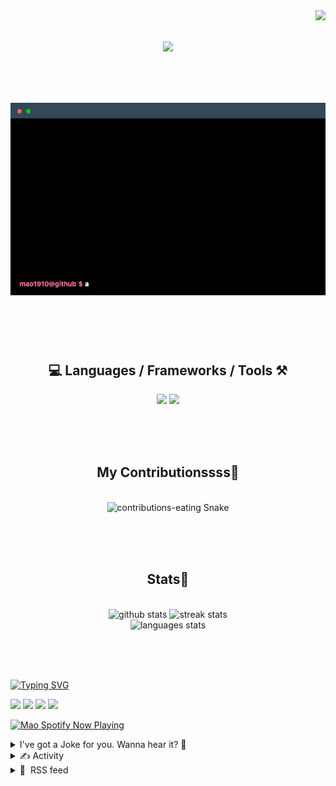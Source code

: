 <!-- VISITOR BADGE -->
<!-- https://github.com/hehuapei/visitor-badge -->

<img align="right" src="https://visitor-badge.laobi.icu/badge?page_id=mao1910.mao1910&left_color=%2379DAF9&right_color=%23FE6E96" />


<!-- TYPING SVG -->
<!-- https://github.com/DenverCoder1/readme-typing-svg -->

<h1 align="center">
    <img src="https://readme-typing-svg.herokuapp.com/?font=Righteous&size=35&center=true&vCenter=true&width=500&height=70&color=FE6E96&font=poppins&duration=5000&lines=Hi+There!+👋;+I'm+Mao!;" />
</h1>

<br/>

<!-- CODE/TERMINAL ABOUT ME -->
<h1 align="center">
<img src="./assets/terminal-5.gif" alt="Terminal" />
</h1>

<br/><br/><br/>


<!-- TECHNOLOGIES LOGOS -->
<!-- https://github.com/tandpfun/skill-icons -->

<h2 align="center">💻 Languages / Frameworks / Tools ⚒️</h2>
<div align="center">
    <img src="https://skillicons.dev/icons?i=javascript,typescript,angular,react,html,css,scss,bootstrap,cs,java,spring" />
    <img src="https://skillicons.dev/icons?i=flutter,firebase,supabase,mysql,git,github,gitlab,vscode,idea,maven,figma" />
</div>

<br/><br/><br/>


<!-- CONTRIBUTIONS SNAKE GAME -->
<!-- https://github.com/Platane/snk -->

<div align="center">
  <h2> My Contributionssss🐍 </h2>
  <br>
  <img alt="contributions-eating Snake" src="https://raw.githubusercontent.com/mao1910/mao1910/output/github-contribution-grid-snake.svg" />

  <!-- Four lines below suggested by Planate for Dark mode-->
  <picture>
  <source media="(prefers-color-scheme: dark)" srcset="github-snake-dark.svg" />
  <source media="(prefers-color-scheme: light)" srcset="github-snake.svg" />
  </picture>
  
  <br/><br/><br/>
</div>


<!-- GITHUB STATS -->
<!-- https://github.com/DenverCoder1/github-readme-streak-stats -->
<!-- https://github.com/anuraghazra/github-readme-stats -->
<!-- https://github-readme-stats-mao1910.vercel.app/ My own Vercel deployment-->

<h2 align="center"> Stats📝 </h2>
  <br>
<div align=center>
  <img width=429 src="https://github-readme-stats-mao1910.vercel.app/api?username=mao1910&count_private=true&show_icons=true&theme=dracula&rank_icon=github&hide=contribs&border_radius=10&border_color=79DAF9" alt="github stats"/>
  <img width=396 src="https://streak-stats.demolab.com/?user=mao1910&count_private=true&theme=dracula&currStreakNum=79DAF9&currStreakLabel=FE6E96&border_radius=10&border=79DAF9" alt="streak stats"/>
  <br/>
  <img src="https://github-readme-stats-mao1910.vercel.app/api/top-langs/?username=mao1910&layout=compact&theme=dracula&border_radius=10&size_weight=0.5&count_weight=0.5&border_color=79DAF9" alt="languages stats" />
</div>

<br/><br/><br/>


<!-- FOOTER -->
<!-- https://github.com/DenverCoder1/readme-typing-svg -->
<!-- https://readme-typing-svg.demolab.com/demo/ -->

<a href="https://git.io/typing-svg"><img src="https://readme-typing-svg.demolab.com?font=Poppins&pause=1000&color=FE6E96&width=535&lines=Thanks+for+dropping+by!;Feel+free+to+check+any+of+the+Socials+below+%F0%9F%91%87;Or+the+Joke+Of+The+Day+if+you're+down+for+a+giggle+%F0%9F%98%9D;Hope+to+see+you+again+%F0%9F%91%8A;Uh%3F+You're+still+here%3F;Well...+I'm+running+out+of+things+to+say...;Tell+you+what%2C+due+to+your+effort+and+perseverance%2C;I+shall+present+you+with+a+short+poem%3A;%22To+code%2C+or+not+to+code%2C+that+is+the+question%3A;Whether+'tis+nobler+in+the+IDE+to+debug;The+errors+and+issues+of+outrageous+software%2C;Or+to+take+up+the+keyboard+against+a+sea+of+bugs;And+by+coding%2C+end+them.%22;by+William+Shakespeare%2C+probably.+;Pretty+sure+that's+Hamlet's.;Alrighty%2C+this+has+been+fun.;But+I'll+restart+the+loop+now...+see+ya+soon!" alt="Typing SVG" /></a>


<!--  SOCIAL NETWORKS -->
<!-- https://github.com/alexandresanlim/Badges4-README.md-Profile -->

  <div> 
    <a href="https://www.linkedin.com/" target="_blank"><img src="https://img.shields.io/badge/-LinkedIn-%230077B5?style=for-the-badge&logo=linkedin&logoColor=white" target="_blank"></a> <!-- ADD LINKEDIN PROFILE -->
    <a href = "https://www.google.com"><img src="https://img.shields.io/badge/Portfolio-4285F4?style=for-the-badge&logo=Google-chrome&logoColor=white" target="_blank"></a> <!-- ADD PORTFOLIO WEBSITE -->
    <a href="https://discord.gg" target="_blank"><img src="https://img.shields.io/badge/Discord-7289DA?style=for-the-badge&logo=discord&logoColor=white" target="_blank"></a> <!-- ADD DISCORD -->
    <a href = "mao1910dev@gmail.com"><img src="https://img.shields.io/badge/Gmail-D14836?style=for-the-badge&logo=gmail&logoColor=white" target="_blank"></a>
  </div>


<!-- SPOTIFY PLAYING-->
<!-- https://github.com/novatorem/novatorem -->
<!-- https://spotify-now-playing-novatorem-git-main-mao1910.vercel.app/ My own Vercel deployment-->

[<img width=438px src="https://spotify-now-playing-git-main-mao1910.vercel.app//api/spotify/?border_color=FE6E96" alt="Mao Spotify Now Playing" />](https://open.spotify.com/user/31542et242zglhf42ydrtqgvuvde)


<!-- JOKE OF THE DAY -->
<!-- https://github.com/ABSphreak/readme-jokes -->
<!-- https://readme-jokes-git-master-mao1910.vercel.app/ My own Vercel deployment-->

<details>
<summary>I've got a Joke for you. Wanna hear it? 🙈</summary>

<br/>

 <tr>
 <td style="padding-top:4px"><img src = "https://readme-jokes-git-master-mao1910.vercel.app/api?&theme=dracula"></td>
 </tr>

</details>


<!-- ACTIVITY -->
<!-- https://github.com/jamesgeorge007/github-activity-readme -->


<details>
<summary>✍️ Activity</summary>

<br/>
<!-- START_SECTION:activity -->
<!--END_SECTION:activity-->

</details>


<!-- RSS FEED -->
<!-- https://github.com/gautamkrishnar/blog-post-workflow -->


<details>
<summary>📕 &nbsp;RSS feed</summary>

<br/>

<!-- BLOG-POST-LIST:START -->
 #### - [Recap - Reflection of Term 1 🧐](https://dev.to/rjsgml/recap-reflection-of-term-1-2ic6) 
 <details><summary>Article</summary> <blockquote>
<p>Starters 🏁</p>
</blockquote>

<p>This blog post discusses my experience during the first term of BCIT's Computer Systems Technology program. For those unfamiliar with me, you can refer to my initial <a href="https://dev.to/rjsgml/pilot-start-of-my-blog-journey-2b04">post</a>.</p>

<blockquote>
<p>British Columbia Institute of Technology (BCIT) 🎓</p>
</blockquote>

<p>BCIT is a public polytechnic institute located in Burnaby, British Columbia. Unlike traditional colleges or universities, the British Columbia Institute of Technology emphasizes practical, flexible, and applied education. The instructors here bring direct, hands-on experience from their respective fields.</p>

<blockquote>
<p>Computer Systems Technology (CST) program 💻</p>
</blockquote>

<p>The CST program at BCIT is among the most challenging and rigorous diploma programs available. This program melds computer systems theory with hands-on experience in software development. For more details about the program, click <a href="https://www.bcit.ca/programs/computer-systems-technology-diploma-full-time-5500dipma/">here</a>.</p>

<blockquote>
<p><a href="https://www.bcit.ca/programs/computer-systems-technology-diploma-full-time-5500dipma/#courses">Courses</a> in Term 1 📚</p>
</blockquote>

<ul>
<li>COMM 1116 (Business Communications 1)</li>
</ul>

<p>This is one of the more relaxed courses. It covers writing professional emails, informal reports, and oral presentations. It serves as a prerequisite for COMM 2216 and aids international students in enhancing their English reading and writing skills.</p>

<ul>
<li>COMP 1100 (CST Program Fundamentals)</li>
</ul>

<p>Another laid-back course. It operates on a pass/fail system, requiring students to attend lectures and submit weekly journals. The focus is on introducing essential information and resources for success in the CST Diploma Program.</p>

<ul>
<li>COMP 1113 (Applied Mathematics)</li>
</ul>

<p>This course is manageable with consistent effort. It covers partial discrete mathematics, an introduction to linear equations, and is segmented into: (1) Boolean algebra and logic circuit design; (2) number systems and data representation; and (3) functions, linear equations, vectors, and matrices. Based off this course, I made a <a href="https://github.com/gdcho/comp1113_calculator">web application</a> to assist in learning.</p>

<ul>
<li>COMP 1510 (Programming Methods)</li>
</ul>

<p>This is among the more challenging courses for many CST Term 1 students. It introduces the basics of object-oriented programming in Java (Burnaby campus) or Python (Downtown campus). The course covers programming fundamentals, including design, development, testing, debugging, error-handling, and problem-solving.</p>

<ul>
<li>COMP 1537 (Web Development 1)</li>
</ul>

<p>Some may find this course challenging, while those with prior web development experience might find it more accessible. It delves into both front-end and back-end programming using JavaScript, AJAX, DOM, and JSON.</p>

<ul>
<li>COMP 1712 (Business Analysis and System Design)</li>
</ul>

<p>This was one of the courses I found most challenging. It delves into the methodologies and tools for designing and developing information systems, covering concepts, processes, communication, decision-making, the software development life cycle (SDLC), data and process modeling, entity-relationship diagrams, databases, and more.</p>

<ul>
<li>COMP 1800 (Projects 1)</li>
</ul>

<p>This was one of my favorite courses. It involved group projects to create a small-scale responsive web application, incorporating the UX design process, agile methodology, and software management workflow.</p>

<blockquote>
<p>Reflections 🙏</p>
</blockquote>

<p>Overall, while Term 1 was demanding, I found it more enjoyable than anticipated. I forged numerous personal and professional connections and learned a tremendous amount in just five months. Beyond the academic growth, the rigorous schedule instilled discipline in my studies and inspired me to plan personal projects for the summer. I'll delve into these in upcoming posts.</p>

<p>Thank you for reading, and stay tuned for future posts! 🤠</p>

 </details> 
 <hr /> 

 #### - [SQL Commands](https://dev.to/nathalia_friederichs/sql-commands-1md6) 
 <details><summary>Article</summary> <p>Have you ever heard of SQL? In this article, we will embark on a journey through the realm of data manipulation and definition language, exploring the distinctions between DDL, DML, DTL, DCL, and DQL.</p>

<p><strong>About SQL</strong></p>

<p>Structured Query Language, known by the acronym SQL, is the language used in Database Management Systems (DBMS). It was created by Donald Chamberlin and Raymond Boyce, after Edgar Frank Codd developed the concept of the database while at IBM. Initially, the intention was to name the language SEQUEL, but due to a trademark issue, it was necessary to opt for SQL.</p>

<p>This language plays a crucial role in querying, manipulating, and managing data in relational database systems, widely adopted in the information technology industry.</p>

<p>Although it's a single language, SQL is divided into five categories:</p>

<ul>
<li>DDL (<em>Data Definition Language</em>) </li>
<li>DML (<em>Data Manipulation Language</em>) </li>
<li>DTL (<em>Data Transaction Language</em>) </li>
<li>DCL (<em>Data Control Language</em>) </li>
<li>DQL (<em>Data Query Language</em>)</li>
</ul>

<p><strong>DDL - Data Definition Language</strong></p>

<p>It's used to define and manage the structure and elements that compose a database. In other words, it's responsible for creating, altering, and deleting objects in the database, such as tables, indexes, views, and constraints.</p>

<p>The DDL commands include:</p>

<ul>
<li>CREATE: creates databases, tables, procedures, etc. </li>
<li>ALTER: modifies objects created by the CREATE command </li>
<li>DROP: deletes what was created by the CREATE command</li>
</ul>

<p><strong>DML - Data Manipulation Language</strong></p>

<p>It's used to perform operations involving the insertion, updating, and deletion of data in a database.</p>

<p>It's essential for the active manipulation of data, allowing the execution of dynamic tasks and maintenance of updated and relevant information according to the system and user needs.</p>

<p>The DML commands include:</p>

<ul>
<li>INSERT: inserts data into a table </li>
<li>UPDATE: modifies an existing record in a table </li>
<li>DELETE: removes a record from the table</li>
</ul>

<p><strong>DCL - Data Control Language</strong></p>

<p>These commands are used to define which users or roles have permissions to access, modify, or perform specific operations on database objects, such as tables, views, and stored procedures.</p>

<p>It plays a fundamental role in data protection and access control within the database environment.</p>

<p>Examples of DCL commands:</p>

<ul>
<li>GRANT: grants database access to a user </li>
<li>REVOKE: revokes database access from a user</li>
</ul>

<p><strong>DTL - Data Transaction Language</strong></p>

<p>These are the commands that focus on managing transactions in a database. Transactions refer to sequences of database operations executed as a single logical unit.</p>

<p>Examples of DTL commands:</p>

<ul>
<li>BEGIN TRANSACTION: initiates a transaction </li>
<li>ROLLBACK: undoes a transaction </li>
<li>COMMIT: confirms a transaction</li>
</ul>

<p><strong>DQL - Data Query Language</strong></p>

<p>It plays a crucial role in enabling data analysis, report generation, and obtaining useful information from large datasets. By using DQL, users can efficiently and systematically explore and examine data stored in the database, enabling informed decision-making based on the retrieved information.</p>

<p>The SELECT command with all its clauses, JOIN, WHERE, AND, OR, GROUP BY, ORDER BY, HAVING, LIKE, is an example of DQL.</p>

<p>In the upcoming articles, we will discuss the syntax of DDL, DML and DQL.</p>

 </details> 
 <hr /> 

 #### - [Use an API with JavaScript (Beginner's Guide)](https://dev.to/noobizdev/use-an-api-with-javascript-beginners-guide-2mak) 
 <details><summary>Article</summary> <p>JavaScript APIs (Application Programming Interfaces) are essential for web development. They allow developers to interact with external services and data sources, enhancing the functionality of web applications.<br>
To use an API with JavaScript as a beginner, follow these steps:</p>
<h2>
  
  
  JavaScript API Basics
</h2>

<ol>
<li>Learn the Basics: Begin by understanding what an API is. Read beginner's guides like those provided by MDN and RapidAPI. These guides explain the fundamentals.</li>
<li>Choose an API: Select an API that interests you. It could be for weather, social media, or any other data source. Websites like GeeksforGeeks provide examples of working with various APIs in JavaScript.</li>
<li>Read Documentation: Explore the API's documentation. It typically provides information on endpoints, authentication, and usage examples. This step is crucial for understanding how to interact with the API effectively.</li>
<li>Make API Requests: Start making requests to the API using JavaScript. You can use tools like fetch or libraries like Axios. Tutorials like the one on Snipcart offer hands-on guidance.</li>
<li>Handle Responses: Learn how to handle API responses, which often come in JSON format. Parse the data and use it in your web application.</li>
<li>Error Handling: Be prepared to handle errors gracefully. Proper error handling ensures your application remains robust.</li>
<li>Practice: Practice using APIs by building small projects. This helps reinforce your learning.</li>
<li>Security: If the API requires authentication, follow best practices for securing your API keys and tokens.</li>
<li>Explore REST: If you're interested in REST APIs, check out the beginner's guide on dev.to.</li>
</ol>
<h2>
  
  
  JavaScript API Example Code
</h2>

<p>In this example, we’ll use a weather API to retrieve current weather information for a specified location. We’ll make an API request, handle the response, and display the data in a user-friendly format.<br>
</p>

<div class="highlight js-code-highlight">
<pre class="highlight plaintext"><code>// Define the API endpoint and your API key
const apiUrl = 'https://api.openweathermap.org/data/2.5/weather';
const apiKey = 'YOUR_API_KEY';

// Function to fetch weather data
async function fetchWeatherData(city) {
  try {
    const response = await fetch(`${apiUrl}?q=${city}&amp;appid=${apiKey}`);
    if (!response.ok) {
      throw new Error('Network response was not ok');
    }

    const data = await response.json();

    // Extract relevant weather information
    const temperature = data.main.temp;
    const description = data.weather[0].description;

    // Display weather information on the web page
    document.getElementById('temperature').textContent = `${temperature}°C`;
    document.getElementById('description').textContent = description;
  } catch (error) {
    console.error('Error fetching weather data:', error);
  }
}

// Call the function to fetch weather data for a specific city
fetchWeatherData('New York');
</code></pre>

</div>



<h2>
  
  
  Conclusion
</h2>

<p>Remember that <strong><a href="https://noobizdev.tech/the-power-of-javascript-apis-best-practices-and-examples/">using APIs with JavaScript</a></strong> is a valuable skill for web development, enabling you to access external data and services to enhance your applications.</p>

 </details> 
 <hr /> 

 #### - [A Comprehensive Guide to AWS DynamoDB vs. Redshift for Databases and Data Warehouses](https://dev.to/scc33/a-comprehensive-guide-to-aws-dynamodb-vs-redshift-for-databases-and-data-warehouses-22hb) 
 <details><summary>Article</summary> <p>Unlock the Full Potential of Your Data: An In-Depth Comparison of AWS DynamoDB and Redshift for Streamlined Data Management and Analytics</p>

<p><a href="https://res.cloudinary.com/practicaldev/image/fetch/s--9zxJyhxp--/c_limit%2Cf_auto%2Cfl_progressive%2Cq_auto%2Cw_800/https://dev-to-uploads.s3.amazonaws.com/uploads/articles/bmxh94qref4wbdlz1a4m.jpg" class="article-body-image-wrapper"><img src="https://res.cloudinary.com/practicaldev/image/fetch/s--9zxJyhxp--/c_limit%2Cf_auto%2Cfl_progressive%2Cq_auto%2Cw_800/https://dev-to-uploads.s3.amazonaws.com/uploads/articles/bmxh94qref4wbdlz1a4m.jpg" alt="DynamoDB vs Redshift" width="800" height="450"></a></p>

<p>The topics of <a href="https://en.wikipedia.org/wiki/Database">databases</a> and <a href="https://en.wikipedia.org/wiki/Data_warehouse">data warehouses</a> are central to the modern data landscape, and Amazon's offerings<a href="https://aws.amazon.com/dynamodb/">DynamoDB</a> and <a href="https://aws.amazon.com/redshift/">Redshift</a>are standout products in their respective categories. Here's a detailed comparison:</p>

<h3>
  
  
  <strong>Database vs. Data Warehouse</strong>
</h3>

<p><a href="https://res.cloudinary.com/practicaldev/image/fetch/s--4f_eIKpl--/c_limit%2Cf_auto%2Cfl_progressive%2Cq_auto%2Cw_800/https://dev-to-uploads.s3.amazonaws.com/uploads/articles/ggvkf5m7le3fblcsez9k.png" class="article-body-image-wrapper"><img src="https://res.cloudinary.com/practicaldev/image/fetch/s--4f_eIKpl--/c_limit%2Cf_auto%2Cfl_progressive%2Cq_auto%2Cw_800/https://dev-to-uploads.s3.amazonaws.com/uploads/articles/ggvkf5m7le3fblcsez9k.png" alt="database vs data warehouses chart" width="800" height="708"></a></p>

<h3>
  
  
  <strong>DynamoDB</strong>
</h3>

<p><a href="https://en.wikipedia.org/wiki/Amazon_DynamoDB">Amazon DynamoDB</a>, launched by AWS in 2012, is a fully managed NoSQL database service designed to provide seamless scalability and reliable performance. Built to handle high-velocity data and offer single-digit millisecond latency, DynamoDB supports key-value and document data models, making it well-suited for a variety of applications, including real-time analytics, mobile backends, and serverless architectures. With features like auto-scaling, in-memory caching, and multi-region replication, DynamoDB has become a cornerstone in the AWS ecosystem for developers requiring a highly available and low-latency data store.</p>

<p><strong>Use Cases</strong> :</p>

<ul>
<li><p>High-velocity data like IoT event streams.</p></li>
<li><p>Serverless applications.</p></li>
<li><p>Real-time big data analytics.</p></li>
<li><p>Mobile applications needing a backend.</p></li>
</ul>

<p><strong>Technical Features</strong> :</p>

<ul>
<li><p>Offers single-digit millisecond latency.</p></li>
<li><p>Supports key-value and document data models.</p></li>
<li><p>Can be set up for multi-region replication.</p></li>
<li><p>Auto-scaling, in-memory caching, backup, and restore functionalities.</p></li>
</ul>

<h3>
  
  
  <strong>AWS Redshift</strong>
</h3>

<p><a href="https://en.wikipedia.org/wiki/Amazon_Redshift">AWS Redshift</a>, introduced in 2012, is a managed data warehouse service built on a Massively Parallel Processing (MPP) architecture. Based on PostgreSQL, Redshift is engineered for complex query processing and offers robust performance for large datasets by utilizing columnar storage and data compression techniques. Designed to serve the needs of OLAP (Online Analytical Processing) workloads, it integrates seamlessly with a variety of Business Intelligence tools and can handle structured and semi-structured data. As a staple in the AWS service suite, Redshift caters to enterprises and data analysts looking for scalable, fast, and flexible solutions for their analytics needs.</p>

<p><strong>Use Cases</strong> :</p>

<ul>
<li><p>Business intelligence.</p></li>
<li><p>Data analytics.</p></li>
<li><p>Batch data processing.</p></li>
<li><p>Complex SQL queries over large datasets.</p></li>
</ul>

<p><strong>Technical Features</strong> :</p>

<ul>
<li><p>Columnar storage.</p></li>
<li><p>Data compression to improve query performance.</p></li>
<li><p>Massively Parallel Processing (MPP) architecture.</p></li>
<li><p>Integration with various BI tools and data lakes.</p></li>
</ul>

<h3>
  
  
  <strong>Next Steps</strong>
</h3>

<p>If you're interested in DynamoDB start with AWS's free tier offer for DynamoDB. Then dive into AWS's extensive <a href="https://docs.aws.amazon.com/amazondynamodb/latest/developerguide/Introduction.html">DynamoDB documentation</a> and sample projects before experimenting with different DynamoDB features like Streams and Global Tables.</p>

<p>If you're interested in Redshift utilize the AWS free trial for Redshift! Then explore the i<a href="https://docs.aws.amazon.com/redshift/latest/gsg/new-user-serverless.html">ntegrations between Redshift and other AWS services</a> like S3, Kinesis, and SageMaker for a more comprehensive data solution.</p>




<p>Originally published at <a href="https://blog.seancoughlin.me">https://blog.seancoughlin.me</a>.</p>

 </details> 
 <hr /> 

 #### - [Delete Duplicate Emails](https://dev.to/scc33/delete-duplicate-emails-2k0e) 
 <details><summary>Article</summary> <p>Eliminating Duplicate Emails Efficiently: A Comprehensive Guide to Data Cleanup Using Pandas and SQL</p>

<h2>
  
  
  The Problem
</h2>

<p>With this article, I will be covering the <a href="https://leetcode.com/problems/delete-duplicate-emails/">delete duplicate emails Leetcode problem</a>.</p>

<p>Leetcode describes this problem as easy. That's a super reasonable evaluation as the solution requires only basic SQL or Pandas knowledge.</p>

<p>The problem description is as follows:</p>

<blockquote>
<p>Write a solution to <strong>delete</strong> all duplicate emails, keeping only one unique email with the smallest <code>id</code>.</p>

<p>For SQL users, please note that you are supposed to write a <code>DELETE</code> statement and not a <code>SELECT</code> one.</p>

<p>For Pandas users, please note that you are supposed to modify <code>Person</code> in place.</p>

<p>After running your script, the answer shown is the <code>Person</code> table. The driver will first compile and run your piece of code and then show the <code>Person</code> table. The final order of the <code>Person</code> table <strong>does not matter</strong>.</p>


<pre class="highlight plaintext"><code>+-------------+---------+
| Column Name | Type |
+-------------+---------+
| id | int |
| email | varchar |
+-------------+---------+
id is the primary key (column with unique values) for this table.
Each row of this table contains an email. 
The emails will not contain uppercase letters.

</code></pre>

</blockquote>

<h2>
  
  
  The Solution
</h2>

<h3>
  
  
  Pandas
</h3>

<p><a href="https://en.wikipedia.org/wiki/Pandas_(software)">Pandas</a> is a great Python tool for data analysis and manipulation. Built into that library is the <a href="https://pandas.pydata.org/docs/reference/api/pandas.DataFrame.drop_duplicates.html">drop duplicates</a> function. Please note that the problem statement asks us to do this <a href="https://en.wikipedia.org/wiki/In-place_algorithm">in place</a>.</p>

<p>Using the Pandas library this can be achieved by first in-place sorting by the <code>id</code> field and then dropping the duplicates from <code>email</code>. We want to keep at least the first duplicated element.<br>
</p>

<div class="highlight js-code-highlight">
<pre class="highlight python"><code><span class="k">def</span> <span class="nf">delete_duplicate_emails</span><span class="p">(</span><span class="n">person</span><span class="p">:</span> <span class="n">pd</span><span class="p">.</span><span class="n">DataFrame</span><span class="p">)</span> <span class="o">-&gt;</span> <span class="bp">None</span><span class="p">:</span>
    <span class="n">person</span><span class="p">.</span><span class="n">sort_values</span><span class="p">(</span><span class="n">by</span><span class="o">=</span><span class="s">'id'</span><span class="p">,</span> <span class="n">inplace</span><span class="o">=</span><span class="bp">True</span><span class="p">)</span>
    <span class="n">person</span><span class="p">.</span><span class="n">drop_duplicates</span><span class="p">(</span><span class="n">subset</span><span class="o">=</span><span class="s">'email'</span><span class="p">,</span> <span class="n">keep</span><span class="o">=</span><span class="s">'first'</span><span class="p">,</span> <span class="n">inplace</span><span class="o">=</span><span class="bp">True</span><span class="p">)</span>

</code></pre>

</div>



<p>Voila! I love these simple questions.</p>

<h3>
  
  
  SQL
</h3>

<p>In SQL we want to run a delete query. We will grab two copies of the <code>person</code> table and match them based on the <code>email</code>. To keep at least one of the solutions we only delete the entry with the higher <code>id</code> value. This keeps the <code>email</code> associated with the smallest <code>id</code>.<br>
</p>

<div class="highlight js-code-highlight">
<pre class="highlight sql"><code><span class="k">DELETE</span> <span class="n">p1</span> 
<span class="k">FROM</span> <span class="n">person</span> <span class="n">p1</span><span class="p">,</span> <span class="n">person</span> <span class="n">p2</span> 
<span class="k">WHERE</span> <span class="n">p1</span><span class="p">.</span><span class="n">email</span> <span class="o">=</span> <span class="n">p2</span><span class="p">.</span><span class="n">email</span> <span class="k">AND</span> <span class="n">p1</span><span class="p">.</span><span class="n">id</span> <span class="o">&gt;</span> <span class="n">p2</span><span class="p">.</span><span class="n">id</span><span class="p">;</span>

</code></pre>

</div>



<p>As with many problems, there are multiple ways to solve them. These Pandas and SQL solutions are but one way of approaching the delete duplicate question.</p>




<p>Originally published at <a href="https://blog.seancoughlin.me">https://blog.seancoughlin.me</a>.</p>

 </details> 
 <hr /> 
<!-- BLOG-POST-LIST:END -->
</table>
</details>


<!-- TODO
Change the 3stats boxes around, possibly two on top and one on bottom
Fix RSSfeed
Fix Spotify Playlists
Fix Socials [Portfolio, Discord, Linkedin]
In the future, add Public Repositories of Selected Projects
-->
